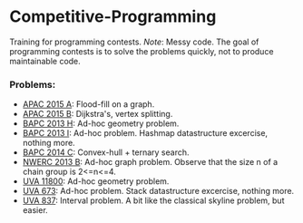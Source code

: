 Competitive-Programming
=======================

Training for programming contests.
*Note*: Messy code. The goal of programming contests is to solve the problems quickly, not to produce maintainable code.

### Problems:

 - [APAC 2015 A](https://code.google.com/codejam/contest/5214486/dashboard): Flood-fill on a graph.
 - [APAC 2015 B](https://code.google.com/codejam/contest/5214486/dashboard#s=p1): Dijkstra's, vertex splitting.
 - [BAPC 2013 H](http://2013.bapc.eu/): Ad-hoc geometry problem.
 - [BAPC 2013 I](http://2013.bapc.eu/): Ad-hoc problem. Hashmap datastructure excercise, nothing more.
 - [BAPC 2014 C](http://2014.bapc.eu/): Convex-hull + ternary search.
 - [NWERC 2013 B](http://2013.nwerc.eu/): Ad-hoc graph problem. Observe that the size n of a chain group is 2<=n<=4.
 - [UVA 11800](http://uva.onlinejudge.org/index.php?option=com_onlinejudge&Itemid=8&page=show_problem&problem=2900): Ad-hoc geometry problem.
 - [UVA 673](http://uva.onlinejudge.org/index.php?option=com_onlinejudge&Itemid=8&page=show_problem&problem=614): Ad-hoc problem. Stack datastructure excercise, nothing more.
 - [UVA 837](http://uva.onlinejudge.org/index.php?option=com_onlinejudge&Itemid=8&page=show_problem&problem=778): Interval problem. A bit like the classical skyline problem, but easier.